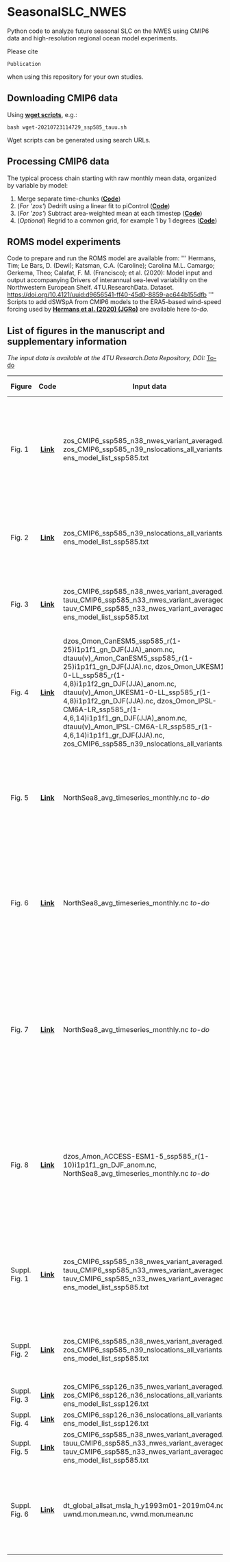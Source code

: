 # SeasonalSLC_NWES
Python code to analyze future seasonal SLC on the NWES using CMIP6 data and high-resolution regional ocean model experiments.

Please cite
```
Publication
```
when using this repository for your own studies.

## Downloading CMIP6 data
Using [**wget scripts**](https://github.com/Timh37/SeasonalSLC_NWES/tree/main/cmip6_downloading), e.g.:

```
bash wget-20210723114729_ssp585_tauu.sh
```

Wget scripts can be generated using search URLs.

## Processing CMIP6 data
The typical process chain starting with raw monthly mean data, organized by variable by model:
1. Merge separate time-chunks ([**Code**](https://github.com/Timh37/SeasonalSLC_NWES/blob/main/cmip6_processing/cmip6_merge_raw_timechunks.py))
2. (*For 'zos'*) Dedrift using a linear fit to piControl ([**Code**](https://github.com/Timh37/SeasonalSLC_NWES/blob/main/cmip6_processing/cmip6_dedrift_linear.py))
3. (*For 'zos'*) Subtract area-weighted mean at each timestep ([**Code**](https://github.com/Timh37/SeasonalSLC_NWES/blob/main/cmip6_processing/cmip6_subtract_areawmean_ocean.py))
4. (*Optional*) Regrid to a common grid, for example 1 by 1 degrees ([**Code**](https://github.com/Timh37/SeasonalSLC_NWES/blob/main/cmip6_processing/regridding/cmip6_regrid_to_common.py))

## ROMS model experiments
Code to prepare and run the ROMS model are available from:
'''
Hermans, Tim; Le Bars, D. (Dewi); Katsman, C.A. (Caroline); Carolina M.L. Camargo; Gerkema, Theo; Calafat, F. M. (Francisco); et al. (2020): Model input and output accompanying Drivers of interannual sea-level variability on the Northwestern European Shelf. 4TU.ResearchData. Dataset. https://doi.org/10.4121/uuid:d9656541-ff40-45d0-8859-ac644b155dfb 
'''
Scripts to add dSWSpA from CMIP6 models to the ERA5-based wind-speed forcing used by [**Hermans et al. (2020) (JGRo)**](https://doi.org/10.1029/2020JC016325) are available here *to-do*.

## List of figures in the manuscript and supplementary information
*The input data is available at the 4TU Research.Data Repository, DOI:* [To-do](http://github.com)

| Figure | Code | Input data | Brief description |
| ------------- |:-------------:| -----| -----|
| Fig. 1 | [**Link**](https://github.com/Timh37/SeasonalSLC_NWES/blob/main/code_for_figures/Fig1_dSSLA/cmip6_plot_dSSLA.py) | zos_CMIP6_ssp585_n38_nwes_variant_averaged.nc, zos_CMIP6_ssp585_n39_nslocations_all_variants.nc, ens_model_list_ssp585.txt | Ensemble mean dSSLA for SSP5-8.5, 2081-2100 relative to 1995-2014, maps; and multi-model distributions at 8 example coastal locations |
| Fig. 2 | [**Link**](https://github.com/Timh37/SeasonalSLC_NWES/blob/main/code_for_figures/Fig2_Esbjerg/cmip6_plot_seasonal_projections_Esbjerg.py) | zos_CMIP6_ssp585_n39_nslocations_all_variants.nc, ens_model_list_ssp585.txt | Probabilistic projections of seasonal and annual mean SLC, and of SSLA, near Esbjerg, for SSP5-8.5 |
| Fig. 3 | [**Link**](https://github.com/Timh37/SeasonalSLC_NWES/blob/main/code_for_figures/Fig3_dSWSA/cmip6_plot_dSWSA.py) | zos_CMIP6_ssp585_n38_nwes_variant_averaged.nc, tauu_CMIP6_ssp585_n33_nwes_variant_averaged.nc, tauv_CMIP6_ssp585_n33_nwes_variant_averaged.nc, ens_model_list_ssp585.txt | Ensemble mean dSWSA for SSP5-8.5, 2081-2100 relative to 1995-2014, maps |
| Fig. 4 | [**Link**](https://github.com/Timh37/SeasonalSLC_NWES/blob/main/code_for_figures/Fig4_composites_im/cmip6_plot_dSWSA_dSSLA_native_im.py) | dzos_Omon_CanESM5_ssp585_r(1-25)i1p1f1_gn_DJF(JJA)_anom.nc, dtauu(v)_Amon_CanESM5_ssp585_r(1-25)i1p1f1_gn_DJF(JJA).nc, dzos_Omon_UKESM1-0-LL_ssp585_r(1-4,8)i1p1f2_gn_DJF(JJA)_anom.nc, dtauu(v)_Amon_UKESM1-0-LL_ssp585_r(1-4,8)i1p1f2_gn_DJF(JJA).nc, dzos_Omon_IPSL-CM6A-LR_ssp585_r(1-4,6,14)i1p1f1_gn_DJF(JJA)_anom.nc, dtauu(v)_Amon_IPSL-CM6A-LR_ssp585_r(1-4,6,14)i1p1f1_gr_DJF(JJA).nc, zos_CMIP6_ssp585_n39_nslocations_all_variants.nc | Composite plots of dSSLA and dSWSA in 3 individual CMIP6 models and timeseries near Esbjerg in these models |
| Fig. 5 | [**Link**](https://github.com/Timh37/SeasonalSLC_NWES/blob/main/code_for_figures/Fig5_composites_roms/plot_cmip6_roms_experiments.py) | NorthSea8_avg_timeseries_monthly.nc *to-do* | Sea level and barotropic currents response to winter and summer dSWSpA from 3 individual CMIP6 models in ROMS |
| Fig. 6 | [**Link**](https://github.com/Timh37/SeasonalSLC_NWES/blob/main/code_for_figures/Fig6_sw_ne/plot_sw_ne_roms_experiments.py) | NorthSea8_avg_timeseries_monthly.nc *to-do* | Sea level and barotropic currents response to uniform southwesterly and northeasterly wind-stress change in winter and summer in ROMS |
| Fig. 7 | [**Link**](https://github.com/Timh37/SeasonalSLC_NWES/blob/main/code_for_figures/Fig7_sw_ne_cc/plot_sw_ne_roms_experiments_channelclosed.py) | NorthSea8_avg_timeseries_monthly.nc *to-do* | Sea level and barotropic currents response to uniform southwesterly and northeasterly wind-stress change in winter and summer in ROMS, with a closed English Channel |
| Fig. 8 | [**Link**](https://github.com/Timh37/SeasonalSLC_NWES/blob/main/code_for_figures/Fig8_access/plot_ACCESS-ESM1-5_roms_experiments.py) | dzos_Amon_ACCESS-ESM1-5_ssp585_r(1-10)i1p1f1_gn_DJF_anom.nc, NorthSea8_avg_timeseries_monthly.nc *to-do* | Winter dSSLA in ACCESS-ESM1-5, and sea level and barotropic currents response to winter dSWSpA from ACCESS-ESM1-5 in ROMS, with a closed and an open English Channel |
| Suppl. Fig. 1 | [**Link**](https://github.com/Timh37/SeasonalSLC_NWES/blob/main/code_for_figures/suppFig1_annualmean/cmip6_plot_annualmean_change.py) | zos_CMIP6_ssp585_n38_nwes_variant_averaged.nc, tauu_CMIP6_ssp585_n33_nwes_variant_averaged.nc, tauv_CMIP6_ssp585_n33_nwes_variant_averaged.nc, ens_model_list_ssp585.txt | Ensemble mean dynamic SLC and wind-stress change for SSP5-8.5, 2081-2100 relative to 1995-2014, maps |
| Suppl. Fig. 2 | [**Link**](https://github.com/Timh37/SeasonalSLC_NWES/blob/main/code_for_figures/suppFig2_hist_fut_SSLA/cmip6_plot_SSLA.py) | zos_CMIP6_ssp585_n38_nwes_variant_averaged.nc, zos_CMIP6_ssp585_n39_nslocations_all_variants.nc, ens_model_list_ssp585.txt | Maps of historical and future SSLA for SSP5-8.5, and at 8 example locations |
| Suppl. Fig. 3 | [**Link**](https://github.com/Timh37/SeasonalSLC_NWES/blob/main/code_for_figures/suppFig3_dSSLA_SSP126/cmip6_plot_dSSLA.py) | zos_CMIP6_ssp126_n35_nwes_variant_averaged.nc, zos_CMIP6_ssp126_n36_nslocations_all_variants.nc, ens_model_list_ssp126.txt | Fig. 1 for SSP1-2.6 |
| Suppl. Fig. 4 | [**Link**](https://github.com/Timh37/SeasonalSLC_NWES/blob/main/code_for_figures/suppFig4_Esbjerg_SSP126/cmip6_plot_seasonal_projections_Esbjerg.py) | zos_CMIP6_ssp126_n36_nslocations_all_variants.nc, ens_model_list_ssp126.txt | Fig. 2 for SSP1-2.6 |
| Suppl. Fig. 5 | [**Link**](https://github.com/Timh37/SeasonalSLC_NWES/blob/main/code_for_figures/suppFig5_hist_fut_SWSA/cmip6_plot_SWSA.pyy) | zos_CMIP6_ssp585_n38_nwes_variant_averaged.nc, tauu_CMIP6_ssp585_n33_nwes_variant_averaged.nc, tauv_CMIP6_ssp585_n33_nwes_variant_averaged.nc, ens_model_list_ssp585.txt | Maps of historical and future SWSA for SSP5-8.5 |
| Suppl. Fig. 6 | [**Link**](https://github.com/Timh37/SeasonalSLC_NWES/blob/main/code_for_figures/suppFig6_obs/plot_ncep_aviso_SWSA_SSLA.py) | dt_global_allsat_msla_h_y1993m01-2019m04.nc, uwnd.mon.mean.nc, vwnd.mon.mean.nc | Composite plots of SSLA (Aviso) and SWSA (derived from NCEP wind speed) in winter 2007 and summer 1995 |
